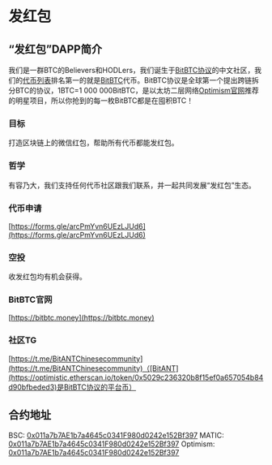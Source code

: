 # 发红包

## “发红包”DAPP简介
我们是一群BTC的Believers和HODLers，我们诞生于[BitBTC协议](https://bitbtc.money/docs/BitBTC-Whitepaper.pdf)的中文社区，我们的[代币列表](http://fahongbao.io/tokenlist.json)排名第一的就是[BitBTC](https://optimistic.etherscan.io/token/0xc98b98d17435aa00830c87ea02474c5007e1f272)代币。BitBTC协议是全球第一个提出跨链拆分BTC的协议，1BTC=1 000 000BitBTC，是以太坊二层网络[Optimism官网](https://www.optimism.io/apps/defi)推荐的明星项目，所以你抢到的每一枚BitBTC都是在囤积BTC！

### 目标
打造区块链上的微信红包，帮助所有代币都能发红包。

### 哲学
有容乃大，我们支持任何代币社区跟我们联系，并一起共同发展“发红包”生态。

### 代币申请
[https://forms.gle/arcPmYvn6UEzLJUd6](https://forms.gle/arcPmYvn6UEzLJUd6)

### 空投
收发红包均有机会获得。

### BitBTC官网
[https://bitbtc.money](https://bitbtc.money)

### 社区TG
[https://t.me/BitANTChinesecommunity](https://t.me/BitANTChinesecommunity)（[BitANT](https://optimistic.etherscan.io/token/0x5029c236320b8f15ef0a657054b84d90bfbeded3)是BitBTC协议的平台币）

## 合约地址
BSC: [0x011a7b7AE1b7a4645c0341F980d0242e152Bf397](https://www.bscscan.com/address/0x011a7b7AE1b7a4645c0341F980d0242e152Bf397)
MATIC: [0x011a7b7AE1b7a4645c0341F980d0242e152Bf397](https://polygonscan.com/address/0x011a7b7AE1b7a4645c0341F980d0242e152Bf397)
Optimism: [0x011a7b7AE1b7a4645c0341F980d0242e152Bf397](https://optimistic.etherscan.io/address/0x011a7b7AE1b7a4645c0341F980d0242e152Bf397)